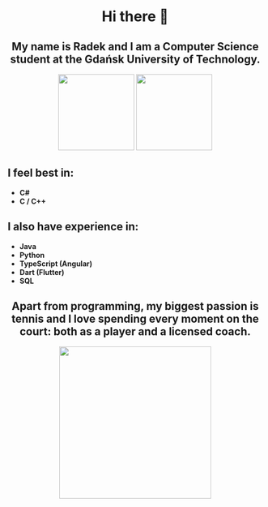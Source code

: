 <div align="center">

# Hi there 👋

## My name is Radek and I am a Computer Science student at the Gdańsk University of Technology.

<img height="150" src="https://github-readme-stats.vercel.app/api?username=Hunrax&theme=light&hide_border=false&count_private=true"/>
<img height="150" src="https://streak-stats.demolab.com?user=Hunrax&theme=light&date_format=j%20M%5B%20Y%5D"/>
</div>
  
## I feel best in:
* **C#**
* **C / C++**

## I also have experience in:
* **Java**
* **Python**
* **TypeScript (Angular)**
* **Dart (Flutter)**
* **SQL**

<div align="center">

## Apart from programming, my biggest passion is tennis and I love spending every moment on the court: both as a player and a licensed coach.
<img height="300" src="https://github.com/user-attachments/assets/adc1f34a-acbf-4363-9ffc-9e178b8c7482"/>
</div>




<!--
**Hunrax/Hunrax** is a ✨ _special_ ✨ repository because its `README.md` (this file) appears on your GitHub profile.

Here are some ideas to get you started:

- 🔭 I’m currently working on ...
- 🌱 I’m currently learning ...
- 👯 I’m looking to collaborate on ...
- 🤔 I’m looking for help with ...
- 💬 Ask me about ...
- 📫 How to reach me: ...
- 😄 Pronouns: ...
- ⚡ Fun fact: ...
-->
